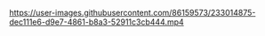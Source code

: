 https://user-images.githubusercontent.com/86159573/233014875-dec111e6-d9e7-4861-b8a3-52911c3cb444.mp4
